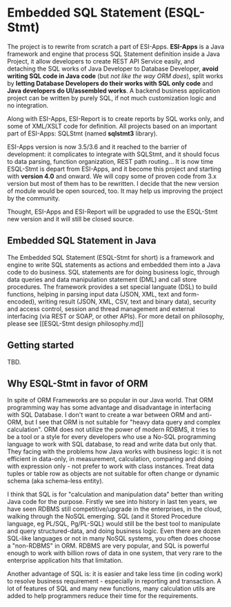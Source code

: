# Embedded SQL Statement (ESQL-Stmt)

The project is to rewrite from scratch a part of ESI-Apps. **ESI-Apps** is a Java framework and engine that process SQL Statement definition inside a Java Project, it allow developers to create REST API Service easily, and detaching the SQL works of Java Developer to Database Developer, **avoid writing SQL code in Java code** (but *not like the way ORM does*), split works by **letting Database Developers do their works with SQL only code** and **Java developers do UI/assembled works**. A backend business application project can be written by purely SQL, if not much customization logic and no integration.

Along with ESI-Apps, ESI-Report is to create reports by SQL works only, and some of XML/XSLT code for definition. All projects based on an important part of ESI-Apps: SQLStmt (named **sqlstmt3** library).

ESI-Apps version is now 3.5/3.6 and it reached to the barrier of development: it complicates to integrate with SQLStmt, and it should focus to data parsing, function organization, REST path routing... It is now time ESQL-Stmt is depart from ESI-Apps, and it become this project and starting with **version 4.0** and onward. We will copy some of proven code from 3.x version but most of them has to be rewritten. I decide that the new version of module would be open sourced, too. It may help us improving the project by the community.

Thought, ESI-Apps and ESI-Report will be upgraded to use the ESQL-Stmt new version and it will still be closed source.

## Embedded SQL Statement in Java

The Embedded SQL Statement (ESQL-Stmt for short) is a framework and engine to write SQL statements as actions and embedded them into a Java code to do business. SQL statements are for doing business logic, through data queries and data manipulation statement (DML) and call store procedures. The framework provides a set special languate (DSL) to build functions, helping in parsing input data (JSON, XML, text and form-encoded), writing result (JSON, XML, CSV, text and binary data), security and access control, session and thread management and external interfacing (via REST or SOAP, or other APIs). For more detail on philosophy, please see [[ESQL-Stmt design philosophy.md]]

## Getting started

TBD.

## Why ESQL-Stmt in favor of ORM

In spite of ORM Frameworks are so popular in our Java world. That ORM programming way has some advantage and disadvantage in interfacing with SQL Database. I don't want to create a war between ORM and anti-ORM, but I see that ORM is not suitable for "heavy data query and complex calculation". ORM does not utilize the power of modern RDBMS, it tries to be a tool or a style for every developers who use a No-SQL programming language to work with SQL database, to read and write data but only that. They facing with the problems how Java works with business logic: it is not efficient in data-only, in measurement, calculation, comparing and doing with expression only - not prefer to work with class instances. Treat data tuples or table row as objects are not suitable for often change or dynamic schema (aka schema-less entity).

I think that SQL is for "calculation and manipulation data" better than writing Java code for the purpose. Firstly we see into history in last ten years, we have seen RDBMS still competitive/upgrade in the enterprises, in the cloud, walking through the NoSQL emerging. SQL (and it Stored Procedure language, eg PL/SQL, Pg/PL-SQL) would still be the best tool to manipulate and query structured-data, and doing business logic. Even there are dozen SQL-like languages or not in many NoSQL systems, you often does choose a "non-RDBMS" in ORM. RDBMS are very popular, and SQL is powerful enough to work with billion rows of data in one system, that very rare to the enterprise application hits that limitation.

Another advantage of SQL is: it is easier and take less time (in coding work) to resolve business requirement - especially in reporting and transaction. A lot of features of SQL and many new functions, many calculation utils are added to help programmers reduce their time for the requirements.
